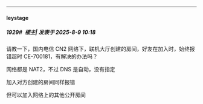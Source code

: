 ﻿
*****

####  leystage  
##### 1929#         楼主| 发表于 2025-8-9 10:18

请教一下，国内电信 CN2 网络下，联机大厅创建的房间，好友在加入时，始终报错超时 CE-700181，有解决的办法吗？

网络都是 NAT2，不过 DNS 是自动，没有指定

加入对方创建的房间同样报错

但可以加入网络上的其他公开房间

